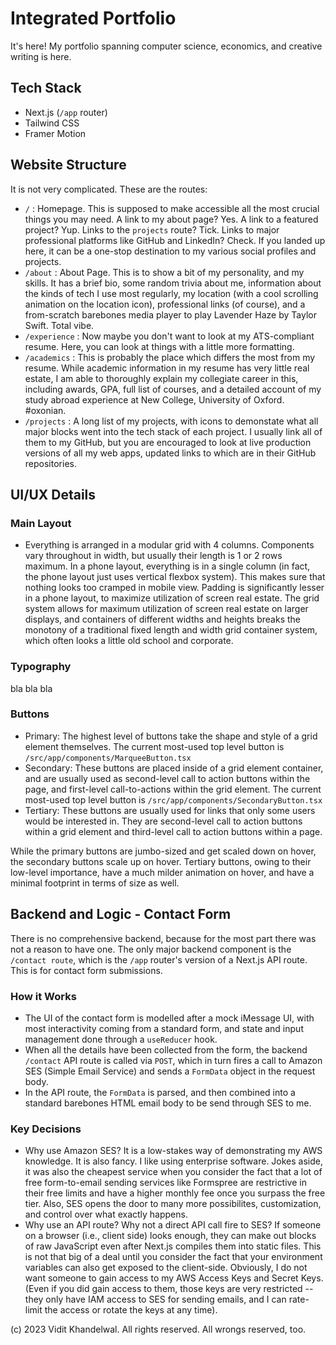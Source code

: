 # Integrated Portfolio

It's here! My portfolio spanning computer science, economics, and creative writing is here.

## Tech Stack

* Next.js (`/app` router)
* Tailwind CSS
* Framer Motion

## Website Structure

It is not very complicated. These are the routes:

* `/` : Homepage. This is supposed to make accessible all the most crucial things you may need. A link to my about page? Yes. A link to a featured project? Yup. Links to the `projects` route? Tick. Links to major professional platforms like GitHub and LinkedIn? Check. If you landed up here, it can be a one-stop destination to my various social profiles and projects. 
* `/about` : About Page. This is to show a bit of my personality, and my skills. It has a brief bio, some random trivia about me, information about the kinds of tech I use most regularly, my location (with a cool scrolling animation on the location icon), professional links (of course), and a from-scratch barebones media player to play Lavender Haze by Taylor Swift. Total vibe.
* `/experience` : Now maybe you don't want to look at my ATS-compliant resume. Here, you can look at things with a little more formatting.
* `/academics` : This is probably the place which differs the most from my resume. While academic information in my resume has very little real estate, I am able to thoroughly explain my collegiate career in this, including awards, GPA, full list of courses, and a detailed account of my study abroad experience at New College, University of Oxford. #oxonian.
* `/projects` : A long list of my projects, with icons to demonstate what all major blocks went into the tech stack of each project. I usually link all of them to my GitHub, but you are encouraged to look at live production versions of all my web apps, updated links to which are in their GitHub repositories.

## UI/UX Details

### Main Layout

* Everything is arranged in a modular grid with 4 columns. Components vary throughout in width, but usually their length is 1 or 2 rows maximum. In a phone layout, everything is in a single column (in fact, the phone layout just uses vertical flexbox system). This makes sure that nothing looks too cramped in mobile view. Padding is significantly lesser in a phone layout, to maximize utilization of screen real estate. The grid system allows for maximum utilization of screen real estate on larger displays, and containers of different widths and heights breaks the monotony of a traditional fixed length and width grid container system, which often looks a little old school and corporate.

### Typography 

bla bla bla

### Buttons

* Primary: The highest level of buttons take the shape and style of a grid element themselves. The current most-used top level button is `/src/app/components/MarqueeButton.tsx`
* Secondary: These buttons are placed inside of a grid element container, and are usually used as second-level call to action buttons within the page, and first-level call-to-actions within the grid element. The current most-used top level button is `/src/app/components/SecondaryButton.tsx`
* Tertiary: These buttons are usually used for links that only some users would be interested in. They are second-level call to action buttons within a grid element and third-level call to action buttons within a page.

While the primary buttons are jumbo-sized and get scaled down on hover, the secondary buttons scale up on hover. Tertiary buttons, owing to their low-level importance, have a much milder animation on hover, and have a minimal footprint in terms of size as well.

## Backend and Logic - Contact Form

There is no comprehensive backend, because for the most part there was not a reason to have one. The only major backend component is the `/contact route`, which is the `/app` router's version of a Next.js API route. This is for contact form submissions.

### How it Works

* The UI of the contact form is modelled after a mock iMessage UI, with most interactivity coming from a standard form, and state and input management done through a `useReducer` hook.
* When all the details have been collected from the form, the backend `/contact` API route is called via `POST`, which in turn fires a  call to Amazon SES (Simple Email Service) and sends a `FormData` object in the request body.
* In the API route, the `FormData` is parsed, and then combined into a standard barebones HTML email body to be send through SES to me.

### Key Decisions

* Why use Amazon SES? 
It is a low-stakes way of demonstrating my AWS knowledge. It is also fancy. I like using enterprise software. Jokes aside, it was also the cheapest service when you consider the fact that a lot of free form-to-email sending services like Formspree are restrictive in their free limits and have a higher monthly fee once you surpass the free tier. Also, SES opens the door to many more possibilites, customization, and control over what exactly happens.
* Why use an API route? Why not a direct API call fire to SES?
If someone on a browser (i.e., client side) looks enough, they can make out blocks of raw JavaScript even after Next.js compiles them into static files. This is not that big of a deal until you consider the fact that your environment variables can also get exposed to the client-side. Obviously, I do not want someone to gain access to my AWS Access Keys and Secret Keys. (Even if you did gain access to them, those keys are very restricted -- they only have IAM access to SES for sending emails, and I can rate-limit the access or rotate the keys at any time). 

(c) 2023 Vidit Khandelwal. All rights reserved. All wrongs reserved, too.
